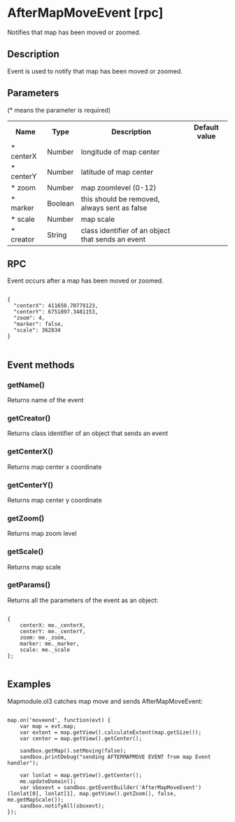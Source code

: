 # AfterMapMoveEvent [rpc]

Notifies that map has been moved or zoomed.

## Description

Event is used to notify that map has been moved or zoomed.

## Parameters

(* means the parameter is required)

<table class="table">
<tr>
  <th> Name</th><th> Type</th><th> Description</th><th> Default value</th>
</tr>
<tr>
  <td> * centerX </td><td> Number </td><td> longitude of map center </td><td> </td>
</tr>
<tr>
  <td> * centerY </td><td> Number </td><td> latitude of map center </td><td> </td>
</tr>
<tr>
  <td> * zoom </td><td> Number </td><td> map zoomlevel (0-12) </td><td> </td>
</tr>
<tr>
  <td> * marker </td><td> Boolean </td><td> this should be removed, always sent as false </td><td> </td>
</tr>
<tr>
  <td> * scale </td><td> Number </td><td> map scale </td><td> </td>
</tr>
<tr>
  <td> * creator </td><td> String </td><td> class identifier of an object that sends an event </td><td> </td>
</tr>
</table>

## RPC

Event occurs after a map has been moved or zoomed.

<pre class="event-code-block">
<code>
{
  "centerX": 411650.70779123,
  "centerY": 6751897.3481153,
  "zoom": 4,
  "marker": false,
  "scale": 362834
}
</code>
</pre>

## Event methods

### getName()
Returns name of the event

### getCreator()
Returns class identifier of an object that sends an event

### getCenterX()
Returns map center x coordinate

### getCenterY()
Returns map center y coordinate

### getZoom()
Returns map zoom level

### getScale()
Returns map scale

### getParams()
Returns all the parameters of the event as an object:
<pre class="event-code-block">
<code>
{
    centerX: me._centerX,
    centerY: me._centerY,
    zoom: me._zoom,
    marker: me._marker,
    scale: me._scale
};
</code>
</pre>

## Examples

Mapmodule.ol3 catches map move and sends AfterMapMoveEvent:

<pre class="event-code-block">
<code>
map.on('moveend', function(evt) {
    var map = evt.map;
    var extent = map.getView().calculateExtent(map.getSize());
    var center = map.getView().getCenter();

    sandbox.getMap().setMoving(false);
    sandbox.printDebug("sending AFTERMAPMOVE EVENT from map Event handler");

    var lonlat = map.getView().getCenter();
    me.updateDomain();
    var sboxevt = sandbox.getEventBuilder('AfterMapMoveEvent')(lonlat[0], lonlat[1], map.getView().getZoom(), false, me.getMapScale());
    sandbox.notifyAll(sboxevt);
});
</code>
</pre>

